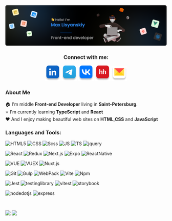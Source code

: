 <img src="./assets/main-profile-banner.png" alt="in-icon">

<div align="center">
    <h3>Connect with me:</h3>  
    
<a href="https://www.linkedin.com/in/maksim-lisianskii/" target="_blank">![in-icon](/assets/icon-connect/linkedin.png)</a>
<a href="https://t.me/MaxLisyanskiy" target="_blank">![tg-icon](/assets/icon-connect/tg.png)</a>
<a href="https://vk.com/maxlisyanskiy" target="_blank">![vk-icon](/assets/icon-connect/vk.png)</a>
<a href="https://spb.hh.ru/resume/61a2d302ff07fe62460039ed1f554542734272" target="_blank">![hh-icon](/assets/icon-connect/hh.png)</a>
<a href="mailto:max_lisyanskiy@mail.ru" target="_blank">![mail-icon](/assets/icon-connect/mail.png)</a>
</div>

### About Me
🏠 I'm middle **Front-end Developer** living in **Saint-Petersburg**.  
⭐ I'm currently learning **TypeScript** and **React**  
❤️ And I enjoy making beautiful web sites on **HTML**,**CSS** and **JavaScript**


### Languages and Tools:
![HTML5](https://img.shields.io/badge/-HTML5-090909?style=plastic&logo=html5)
![CSS](https://img.shields.io/badge/-CSS-090909?style=plastic&logo=css3)
![Scss](https://img.shields.io/badge/-Scss-090909?style=plastic&logo=Sass)
![JS](https://img.shields.io/badge/-JS-090909?style=plastic&logo=javascript)
![TS](https://img.shields.io/badge/-TS-090909?style=plastic&logo=TypeScript)
![jquery](https://img.shields.io/badge/-jQuery-090909?style=plastic&logo=jquery)

![React](https://img.shields.io/badge/-React-090909?style=plastic&logo=react)
![Redux](https://img.shields.io/badge/-Redux_|_RTK-090909?style=plastic&logo=Redux)
![Next.js](https://img.shields.io/badge/-Next.js-090909?style=plastic&logo=Next.js)
![Expo](https://img.shields.io/badge/-Expo-090909?style=plastic&logo=Expo)
![ReactNative](https://img.shields.io/badge/-React_Native-090909?style=plastic&logo=React)

![VUE](https://img.shields.io/badge/-Vue-090909?style=plastic&logo=vue.js)
![VUEX](https://img.shields.io/badge/-Vuex-090909?style=plastic&logo=vue.js)
![Nuxt.js](https://img.shields.io/badge/-Nuxt.js-090909?style=plastic&logo=Nuxt.js)

![Git](https://img.shields.io/badge/-Git-090909?style=plastic&logo=git)
![Gulp](https://img.shields.io/badge/-Gulp-090909?style=plastic&logo=gulp)
![WebPack](https://img.shields.io/badge/-WebPack-090909?style=plastic&logo=webpack)
![Vite](https://img.shields.io/badge/-Vite-090909?style=plastic&logo=vite)
![Npm](https://img.shields.io/badge/-NPM-090909?style=plastic&logo=npm)

![Jest](https://img.shields.io/badge/-Jest-000000?style=plastic&logo=Jest)
![testinglibrary](https://img.shields.io/badge/-Testing_Library-000000?style=plastic&logo=testinglibrary)
![vitest](https://img.shields.io/badge/-Vitest-000000?style=plastic&logo=vitest)
![storybook](https://img.shields.io/badge/-Storybook-000000?style=plastic&logo=storybook)

![nodedotjs](https://img.shields.io/badge/-Node.js-000000?style=plastic&logo=nodedotjs)
![express](https://img.shields.io/badge/-Express-000000?style=plastic&logo=express)

<br>

[![](https://img.shields.io/website?color=0ab9e6&style=plasic&up_message=My_Portfolio&url=https://maxlisyanskiy.github.io/portfolio/)](https://maxlisyanskiy.github.io/portfolio/)
![](https://komarev.com/ghpvc/?username=MaxLisyanskiy)

